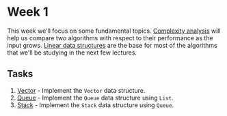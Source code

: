 # Week 1

This week we'll focus on some fundamental topics.
[Complexity analysis](materials/complexity_analysis.md) will help us compare
two algorithms with respect to their performance as the input grows.
[Linear data structures](materials/linear_data_structures.md) are the base
for most of the algorithms that we'll be studying in the next few lectures.

## Tasks

1. [Vector](1-Vector/README.md) - Implement the `Vector` data structure.
1. [Queue](2-Queue/README.md) - Implement the `Queue` data structure using `List`.
1. [Stack](3-Stack/README.md) - Implement the `Stack` data structure using `Queue`.
